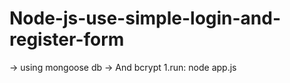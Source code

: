 # Node-js-use-simple-login-and-register-form
-> using mongoose db 
-> And bcrypt 
1.run: node app.js

